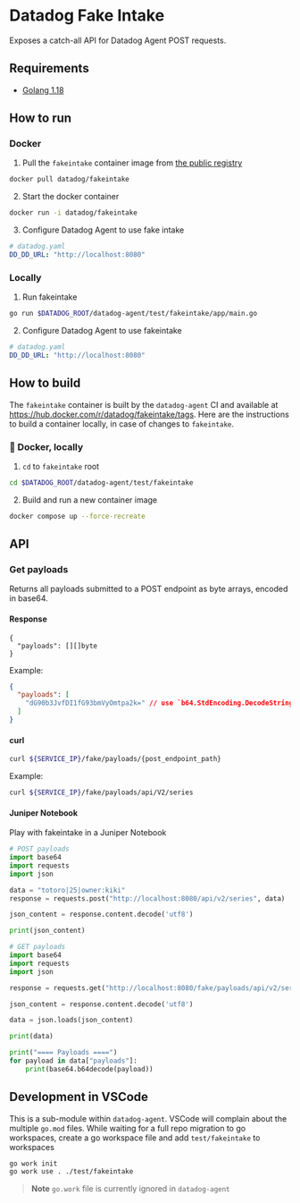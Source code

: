# Datadog Fake Intake

Exposes a catch-all API for Datadog Agent POST requests.

## Requirements

- [Golang 1.18](https://go.dev/dl/)

## How to run

### Docker

1. Pull the `fakeintake` container image from [the public registry](https://hub.docker.com/r/datadog/fakeintake/tags)

```bash
docker pull datadog/fakeintake
```

2. Start the docker container

```bash
docker run -i datadog/fakeintake
```

3. Configure Datadog Agent to use fake intake

```yaml
# datadog.yaml
DD_DD_URL: "http://localhost:8080"
```

### Locally

1. Run fakeintake

```bash
go run $DATADOG_ROOT/datadog-agent/test/fakeintake/app/main.go
```

2. Configure Datadog Agent to use fakeintake

```yaml
# datadog.yaml
DD_DD_URL: "http://localhost:8080"
```

## How to build

The `fakeintake` container is built by the `datadog-agent` CI and available at https://hub.docker.com/r/datadog/fakeintake/tags. Here are the instructions to build a container locally, in case of changes to `fakeintake`.

### 🐳 Docker, locally

1. `cd` to `fakeintake` root

```bash
cd $DATADOG_ROOT/datadog-agent/test/fakeintake
```

2. Build and run a new container image

```bash
docker compose up --force-recreate
```

## API

### Get payloads

Returns all payloads submitted to a POST endpoint as byte arrays, encoded in base64.

#### Response

```golang
{
  "payloads": [][]byte
}
```

Example:

```json
{
  "payloads": [
    "dG90b3JvfDI1fG93bmVyOmtpa2k=" // use `b64.StdEncoding.DecodeString(str)` in golang or base64.b64decode(str) in python
  ]
}
```

#### curl

```bash
curl ${SERVICE_IP}/fake/payloads/{post_endpoint_path}
```

Example:

```bash
curl ${SERVICE_IP}/fake/payloads/api/V2/series
```

#### Juniper Notebook

Play with fakeintake in a Juniper Notebook

```python
# POST payloads
import base64
import requests
import json

data = "totoro|25|owner:kiki"
response = requests.post("http://localhost:8080/api/v2/series", data)

json_content = response.content.decode('utf8')

print(json_content)

# GET payloads
import base64
import requests
import json

response = requests.get("http://localhost:8080/fake/payloads/api/v2/series")

json_content = response.content.decode('utf8')

data = json.loads(json_content)

print(data)

print("==== Payloads ====")
for payload in data["payloads"]:
    print(base64.b64decode(payload))
```

## Development in VSCode

This is a sub-module within `datadog-agent`. VSCode will complain about the multiple `go.mod` files. While waiting for a full repo migration to go workspaces, create a go workspace file and add `test/fakeintake` to workspaces

```bash
go work init
go work use . ./test/fakeintake
```

> **Note** `go.work` file is currently ignored in `datadog-agent`
